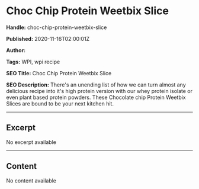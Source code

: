 # Choc Chip Protein Weetbix Slice

**Handle:** choc-chip-protein-weetbix-slice

**Published:** 2020-11-16T02:00:01Z

**Author:**  

**Tags:** WPI, wpi recipe

**SEO Title:** Choc Chip Protein Weetbix Slice

**SEO Description:** There's an unending list of how we can turn almost any delicious recipe into it's high protein version with our whey protein isolate or even plant based protein powders. These Chocolate chip Protein Weetbix Slices are bound to be your next kitchen hit.

---

## Excerpt

No excerpt available

---

## Content

No content available

